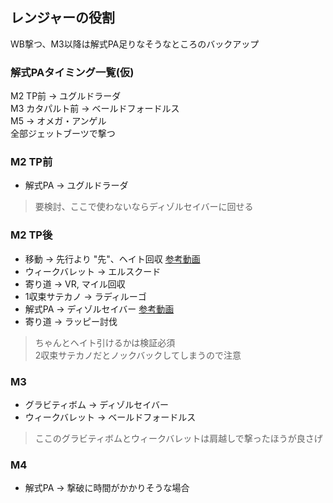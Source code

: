 ## レンジャーの役割
WB撃つ、M3以降は解式PA足りなそうなところのバックアップ  
  
### 解式PAタイミング一覧(仮)
M2 TP前 -> ユグルドラーダ  
M3 カタパルト前 -> ベールドフォードルス  
M5 -> オメガ・アンゲル  
全部ジェットブーツで撃つ
  
  
### M2 TP前
- 解式PA -> ユグルドラーダ
> 要検討、ここで使わないならディゾルセイバーに回せる

### M2 TP後
- 移動 -> 先行より "先"、ヘイト回収 [参考動画](https://youtu.be/mp2ldKfqfYY?t=368)
- ウィークバレット -> エルスクード
- 寄り道 -> VR, マイル回収
- 1収束サテカノ -> ラディルーゴ
- 解式PA -> ディゾルセイバー [参考動画](https://youtu.be/mp2ldKfqfYY?t=420)
- 寄り道 -> ラッピー討伐
> ちゃんとヘイト引けるかは検証必須  
> 2収束サテカノだとノックバックしてしまうので注意

### M3
- グラビティボム -> ディゾルセイバー
- ウィークバレット -> ベールドフォードルス
> ここのグラビティボムとウィークバレットは肩越しで撃ったほうが良さげ

### M4
- 解式PA -> 撃破に時間がかかりそうな場合